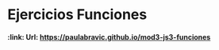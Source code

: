 <h1 align="left"> Ejercicios Funciones </h1>

<h4 align="left">
:link: Url: <a href="https://paulabravic.github.io/mod3-js3-funciones">https://paulabravic.github.io/mod3-js3-funciones</a>
</h4>


